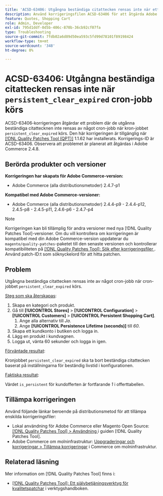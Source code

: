 ```yaml
---
title: 'ACSD-63406: Utgångna beständiga citattecken rensas inte när ett cron-jobb av typen persistent_clear_expirate körs'
description: Använd korrigeringsfilen ACSD-63406 för att åtgärda Adobe Commerce-problemet där de utgånna, beständiga citattecknen inte rensas av något cron-jobb när kron-jobbet "persistent_clear_expirate" körs.
feature: Quotes, Shopping Cart
role: Admin, Developer
exl-id: 795d1ddf-0d5b-406c-870b-36cb92cf07fa
type: Troubleshooting
source-git-commit: 7fdb02a6d89d50ea593c5fd99d78101f89198424
workflow-type: tm+mt
source-wordcount: '348'
ht-degree: 0%

---
```


# ACSD-63406: Utgångna beständiga citattecken rensas inte när `persistent_clear_expired` cron-jobb körs

ACSD-63406-korrigeringen åtgärdar ett problem där de utgånna beständiga citattecknen inte rensas av något cron-jobb när kron-jobbet `persistent_clear_expired` körs. Den här korrigeringen är tillgänglig när [[!DNL Quality Patches Tool (QPT)]](/help/tools/quality-patches-tool/quality-patches-tool-to-self-serve-quality-patches.md) 1.1.62 har installerats. Korrigerings-ID är ACSD-63406. Observera att problemet är planerat att åtgärdas i Adobe Commerce 2.4.8.

## Berörda produkter och versioner

**Korrigeringen har skapats för Adobe Commerce-version:**

* Adobe Commerce (alla distributionsmetoder) 2.4.7-p1

**Kompatibel med Adobe Commerce-versioner:**

* Adobe Commerce (alla distributionsmetoder) 2.4.4-p9 - 2.4.4-p12, 2.4.5-p8 - 2.4.5-p11, 2.4.6-p6 - 2.4.7-p4

>[!NOTE]
>
>Korrigeringen kan bli tillämplig för andra versioner med nya [!DNL Quality Patches Tool]-versioner. Om du vill kontrollera om korrigeringen är kompatibel med din Adobe Commerce-version uppdaterar du `magento/quality-patches`-paketet till den senaste versionen och kontrollerar kompatibiliteten på [[!DNL Quality Patches Tool]: Sök efter korrigeringsfiler ](https://experienceleague.adobe.com/tools/commerce-quality-patches/index.html?lang=sv-SE). Använd patch-ID:t som söknyckelord för att hitta patchen.

## Problem

Utgångna beständiga citattecken rensas inte av något cron-jobb när cron-jobbet `persistent_clear_expired` körs.

<u>Steg som ska återskapas</u>:

1. Skapa en kategori och produkt.
1. Gå till **[!UICONTROL Stores]** > **[!UICONTROL Configuration]** > **[!UICONTROL Customers]** > **[!UICONTROL Persistent Shopping Cart]**.
   1. Ange alla alternativ till *Ja*.
   1. Ange **[!UICONTROL Persistence Lifetime (seconds)]** till *60*.
1. Skapa ett kundkonto i butiken och logga in.
1. Lägg en produkt i kundvagnen.
1. Logga ut, vänta 60 sekunder och logga in igen.

<u>Förväntade resultat</u>:

Kronjobbet `persistent_clear_expired` ska ta bort beständiga citattecken baserat på inställningarna för beständig livstid i konfigurationen.

<u>Faktiska resultat</u>:

Värdet `is_persistent` för kundofferten är fortfarande *1* i offerttabellen.

## Tillämpa korrigeringen

Använd följande länkar beroende på distributionsmetod för att tillämpa enskilda korrigeringsfiler:

* Lokal användning för Adobe Commerce eller Magento Open Source: [[!DNL Quality Patches Tool] > Användning ](/help/tools/quality-patches-tool/usage.md) i guiden [!DNL Quality Patches Tool].
* Adobe Commerce om molninfrastruktur: [Uppgraderingar och korrigeringar > Tillämpa korrigeringar](https://experienceleague.adobe.com/docs/commerce-cloud-service/user-guide/develop/upgrade/apply-patches.html?lang=sv-SE) i Commerce om molninfrastruktur.


## Relaterad läsning

Mer information om [!DNL Quality Patches Tool] finns i:

* [[!DNL Quality Patches Tool]: Ett självbetjäningsverktyg för kvalitetspatchar](/help/tools/quality-patches-tool/quality-patches-tool-to-self-serve-quality-patches.md) i verktygshandboken.
